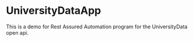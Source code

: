 # UniversityDataApp
This is a demo for Rest Assured Automation program for the UniversityData open api. 
